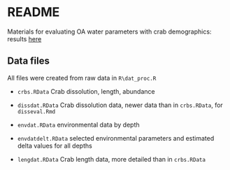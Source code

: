 # README

Materials for evaluating OA water parameters with crab demographics: results [here](https://fawda123.github.io/crab_eval/results.pdf)

## Data files

All files were created from raw data in `R\dat_proc.R`

* `crbs.RData` Crab dissolution, length, abundance

* `dissdat.RData` Crab dissolution data, newer data than in `crbs.RData`, for `disseval.Rmd`

* `envdat.RData` environmental data by depth

* `envdatdelt.RData` selected environmental parameters and estimated delta values for all depths

* `lengdat.RData` Crab length data, more detailed than in `crbs.RData`

